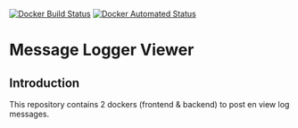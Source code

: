 [![Docker Build Status](https://img.shields.io/docker/cloud/build/joachimveulemans/message-logger-viewer)](https://hub.docker.com/r/joachimveulemans/message-logger-viewer/builds)
[![Docker Automated Status](https://img.shields.io/docker/cloud/automated/joachimveulemans/message-logger-viewer)](https://hub.docker.com/r/joachimveulemans/message-logger-viewer)

# Message Logger Viewer

## Introduction

This repository contains 2 dockers (frontend & backend) to post en view log messages.

